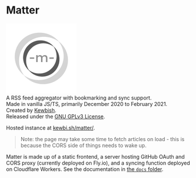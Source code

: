 # Matter

![Matter logo - a mobius strip with a m.](assets/matter192.png)  
A RSS feed aggregator with bookmarking and sync support.  
Made in vanilla JS/TS, primarily December 2020 to February 2021.  
Created by [Kewbish](https://github.com/kewbish).  
Released under the [GNU GPLv3 License](./LICENSE).

Hosted instance at [kewbi.sh/matter/](https://kewbi.sh/matter).

> Note: the page may take some time to fetch articles on load - this is because the CORS side of things needs to wake up.

Matter is made up of a static frontend, a server hosting GitHub OAuth and CORS proxy (currently deployed on Fly.io), and a syncing function deployed on Cloudflare Workers. See the documentation in [the `docs` folder](./docs).
